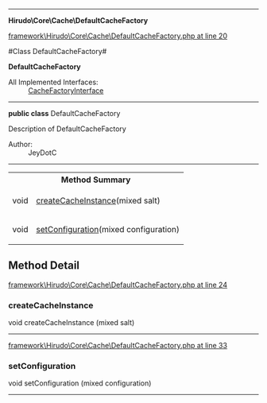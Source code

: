 

- - -

**Hirudo\Core\Cache\DefaultCacheFactory**


<a href="https://github.com/JeyDotC/Hirudo/blob/master/framework/Hirudo/Core/Cache/DefaultCacheFactory.php#L20" target='_blank'>framework\Hirudo\Core\Cache\DefaultCacheFactory.php at line 20</a>

#Class DefaultCacheFactory#

**DefaultCacheFactory**


<dl>
<dt>All Implemented Interfaces:</dt>
<dd><a href="https://github.com/JeyDotC/Hirudo-docs/blob/master/Hirudo/Core/Cache/CacheFactoryInterface.md">CacheFactoryInterface</a> </dd>
</dl>



- - -

<p><strong>public  class</strong> <span>DefaultCacheFactory</span></p>

<div class="comment" id="overview_description"><p>Description of DefaultCacheFactory</p></div>

<dl>
<dt>Author:</dt>
<dd>JeyDotC</dd>
</dl>


<hr />

<table id="summary_method">
<tr><th colspan="2">Method Summary</th></tr>
<tr>
<td><span class='k'></span> <span class='nx'>void</span></td>
<td class="description"><p class="name"><a href="#createcacheinstance">createCacheInstance</a>(mixed salt)</p></td>
</tr>
<tr>
<td><span class='k'></span> <span class='nx'>void</span></td>
<td class="description"><p class="name"><a href="#setconfiguration">setConfiguration</a>(mixed configuration)</p></td>
</tr>
</table>

<h2 id="detail_method">Method Detail</h2>

<a href="https://github.com/JeyDotC/Hirudo/blob/master/framework/Hirudo/Core/Cache/DefaultCacheFactory.php#L24" target='_blank'>framework\Hirudo\Core\Cache\DefaultCacheFactory.php at line 24</a>

<h3 id="createCacheInstance()">createCacheInstance</h3>
<span class='k'></span> <span class='nx'>void</span> <span class='nf'>createCacheInstance</span> (mixed salt)

<div class="details">

</div>

- - -


<a href="https://github.com/JeyDotC/Hirudo/blob/master/framework/Hirudo/Core/Cache/DefaultCacheFactory.php#L33" target='_blank'>framework\Hirudo\Core\Cache\DefaultCacheFactory.php at line 33</a>

<h3 id="setConfiguration()">setConfiguration</h3>
<span class='k'></span> <span class='nx'>void</span> <span class='nf'>setConfiguration</span> (mixed configuration)

<div class="details">

</div>

- - -

